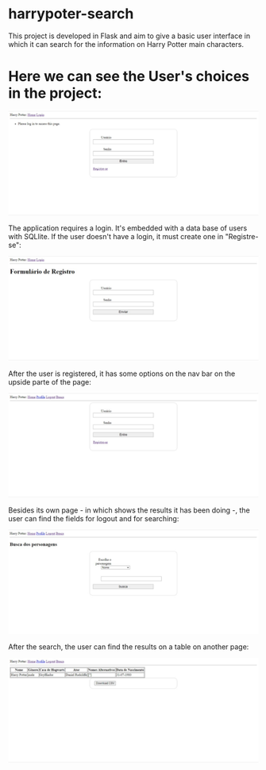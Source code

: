 # harrypoter-search
This project is developed in Flask and aim to give a basic user interface in which it can search for the information on Harry Potter main characters. 

# Here we can see the User's choices in the project:

![first_page](https://github.com/dansal0807/harrypoter-search/blob/main/imagens/first_page.jpeg)

The application requires a login. It's embedded with a data base of users with SQLlite. If the user doesn't have a login, it must create one in "Registre-se":

![register_page](https://github.com/dansal0807/harrypoter-search/blob/main/imagens/register_page.jpeg)

After the user is registered, it has some options on the nav bar on the upside parte of the page:

![logon_page](https://github.com/dansal0807/harrypoter-search/blob/main/imagens/logon_page.jpeg)

Besides its own page - in which shows the results it has been doing -, the user can find the fields for logout and for searching:

![search_page](https://github.com/dansal0807/harrypoter-search/blob/main/imagens/search_page.jpeg)

After the search, the user can find the results on a table on another page:

![results_page](https://github.com/dansal0807/harrypoter-search/blob/main/imagens/results_page.jpeg)
